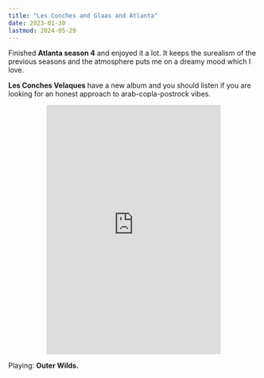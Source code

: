 ```yaml
---
title: "Les Conches and Glaas and Atlanta"
date: 2023-01-30
lastmod: 2024-05-29
---
```


Finished **Atlanta season 4** and enjoyed it a lot. It keeps the surealism of the previous seasons and the atmosphere puts me on a dreamy mood which I love.

**Les Conches Velaques** have a new album and you should listen if you are looking for an honest approach to arab-copla-postrock vibes.

<div style="display: flex; justify-content: center;">
<iframe style="border: 0; width: 350px; height: 500px;" src="https://bandcamp.com/EmbeddedPlayer/album=2672090613/size=large/bgcol=ffffff/linkcol=0687f5/tracklist=true/transparent=true/" seamless><a href="https://lesconchesvelasques.bandcamp.com/album/sitio-y-lacer-a-lp">sitio y lacería - lp by les conches velasques</a></iframe>
</div>


Playing: **Outer Wilds.**